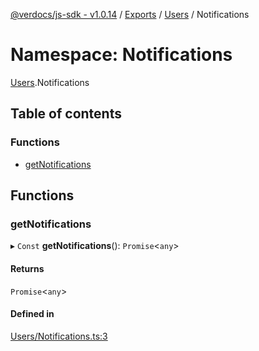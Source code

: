 [@verdocs/js-sdk - v1.0.14](../README.md) / [Exports](../modules.md) / [Users](Users.md) / Notifications

# Namespace: Notifications

[Users](Users.md).Notifications

## Table of contents

### Functions

- [getNotifications](Users.Notifications.md#getnotifications)

## Functions

### getNotifications

▸ `Const` **getNotifications**(): `Promise`<`any`\>

#### Returns

`Promise`<`any`\>

#### Defined in

[Users/Notifications.ts:3](https://github.com/Verdocs/js-sdk/blob/main/src/Users/Notifications.ts#L3)
